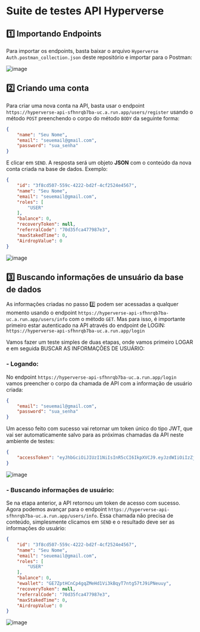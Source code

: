 # Suite de testes API Hyperverse

## 1️⃣ Importando Endpoints

Para importar os endpoints, basta baixar o arquivo `Hyperverse Auth.postman_collection.json` deste repositório e importar para o Postman:

![image](https://github.com/tnkerer/hyper-api-test-suit/assets/78161484/b69c09a9-7892-44f6-b400-82ff4c7302a1)

## 2️⃣ Criando uma conta

Para criar uma nova conta na API, basta usar o endpoint `https://hyperverse-api-sfhnrqb7ba-uc.a.run.app/users/register` usando o método `POST` preenchendo o corpo do método `BODY` da seguinte forma:

```json
{
    "name": "Seu Nome",
    "email": "seuemail@gmail.com",
    "password": "sua_senha"
}
```

E clicar em `SEND`. A resposta será um objeto **JSON** com o conteúdo da nova conta criada na base de dados. Exemplo:

```json
{
    "id": "3f8cd507-559c-4222-bd2f-4cf2524e4567",
    "name": "Seu Nome",
    "email": "seuemail@gmail.com",
    "roles": [
        "USER"
    ],
    "balance": 0,
    "recoveryToken": null,
    "referralCode": "70d35fca477987e3",
    "maxStakedTime": 0,
    "AirdropValue": 0
}
```
![image](https://github.com/tnkerer/hyper-api-test-suit/assets/78161484/26e844f6-f495-4cc6-b507-bf5c6559e164)

## 3️⃣ Buscando informações de unsuário da base de dados

As informações criadas no passo 2️⃣ podem ser acessadas a qualquer momento usando o endpoint `https://hyperverse-api-sfhnrqb7ba-uc.a.run.app/users/info` com o método `GET`. Mas para isso, é importante primeiro estar autenticado na API através do endpoint de LOGIN: `https://hyperverse-api-sfhnrqb7ba-uc.a.run.app/login`

Vamos fazer um teste simples de duas etapas, onde vamos primeiro LOGAR e em seguida BUSCAR AS INFORMAÇÕES DE USUÁRIO:

### - Logando:

No endpoint `https://hyperverse-api-sfhnrqb7ba-uc.a.run.app/login` vamos preencher o corpo da chamada de API com a informação de usuário criada:

```json
{
    "email": "seuemail@gmail.com",
    "password": "sua_senha"
}
```
Um acesso feito com sucesso vai retornar um token único do tipo JWT, que vai ser automaticamente salvo para as próximas chamadas da API neste ambiente de testes:

```json
{
    "accessToken": "eyJhbGciOiJIUzI1NiIsInR5cCI6IkpXVCJ9.eyJzdWIiOiIzZjhjZDUwNy01NTljLTQyMjItYmQyZi00Y2YyNTI0ZTQ1NjciLCJlbWFpbCI6InNldWVtYWlsQGdtYWlsLmNvbSIsIm5hbWUiOiJTZXUgTm9tZSIsInJvbGVzIjpbIlVTRVIiXSwiaWF0IjoxNzA3NjA2MzY2LCJleHAiOjE3MDc2OTI3NjZ9.CBLX2l1LHSqRrYlaTB2bAHWl9u16B9LG4woWv67wpio"
}
```

![image](https://github.com/tnkerer/hyper-api-test-suit/assets/78161484/df304944-0126-4961-abbc-363e721a71e4)

### - Buscando informações de usuário:

Se na etapa anterior, a API retornou um token de acesso com sucesso. Agora podemos avançar para o endpoint `https://hyperverse-api-sfhnrqb7ba-uc.a.run.app/users/info`. Essa chamada não precisa de conteúdo, simplesmente clicamos em `SEND` e o resultado deve ser as informações do usuário:

```json
{
    "id": "3f8cd507-559c-4222-bd2f-4cf2524e4567",
    "name": "Seu Nome",
    "email": "seuemail@gmail.com",
    "roles": [
        "USER"
    ],
    "balance": 0,
    "ewallet": "GE7ZptHCnCp4gqZMeHd1Vi3kBqyT7ntg57tJ9iPNeuuy",
    "recoveryToken": null,
    "referralCode": "70d35fca477987e3",
    "maxStakedTime": 0,
    "AirdropValue": 0
}
```
![image](https://github.com/tnkerer/hyper-api-test-suit/assets/78161484/38dc5a49-07e3-4ae3-a953-702463567c9d)

